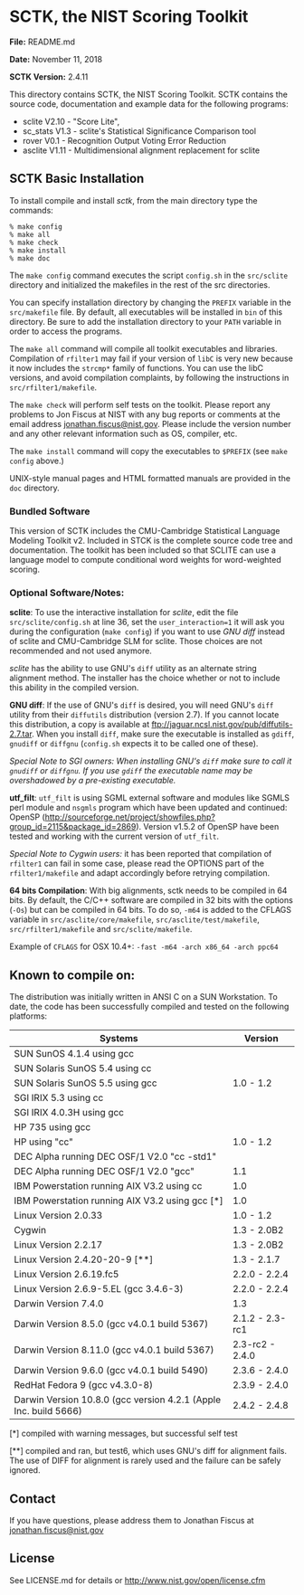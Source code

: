 # SCTK, the NIST Scoring Toolkit

**File:**  README.md

**Date:**  November 11, 2018

**SCTK Version:** 2.4.11

This directory contains SCTK, the NIST Scoring Toolkit.  SCTK contains the 
source code, documentation and example data for the following programs:
- sclite   V2.10  - "Score Lite",
- sc_stats V1.3  - sclite's Statistical Significance Comparison tool
- rover    V0.1  - Recognition Output Voting Error Reduction
- asclite  V1.11 - Multidimensional alignment replacement for sclite

## SCTK Basic Installation

To install compile and install *sctk*, from the main directory type the commands:

	% make config
	% make all
	% make check
	% make install
	% make doc

The `make config` command executes the script `config.sh` in the `src/sclite` directory and initialized the makefiles in the rest of the src directories.  

You can specify installation directory by changing the `PREFIX` variable in the `src/makefile` file.  By default, all executables will be installed in `bin` of this directory.  Be sure to add the installation directory to your `PATH` variable in order to access the programs.

The `make all` command will compile all toolkit executables and libraries. Compilation of `rfilter1` may fail if your version of `libC` is very new because it now includes the `strcmp*` family of functions. You can use the libC versions, and avoid compilation complaints, by following the instructions in  `src/rfilter1/makefile`.

The `make check` will perform self tests on the toolkit.  Please report any problems to Jon Fiscus at NIST with any bug reports or comments at the email address <jonathan.fiscus@nist.gov>.  Please include the version number and any other relevant information such as OS, compiler, etc.

The `make install` command will copy the executables to `$PREFIX` (see `make config` above.)

UNIX-style manual pages and HTML formatted manuals are provided in the `doc` directory.

### Bundled Software

This version of SCTK includes the CMU-Cambridge Statistical Language Modeling Toolkit v2.  Included in STCK is the complete source code tree and documentation.  The toolkit has been included so that SCLITE can use a language model to compute conditional word weights for word-weighted scoring.

### Optional Software/Notes:

**sclite**:
To use the interactive installation for *sclite*, edit the file `src/sclite/config.sh` at line 36, set the `user_interaction=1` it will ask you during the configuration (`make config`) if you want to use *GNU diff* instead of sclite and CMU-Cambridge SLM for sclite.  Those choices are not recommended and not used anymore.

*sclite* has the ability to use GNU's `diff` utility as an alternate string alignment method.  The installer has the choice whether or not to include this ability in the compiled version.  

**GNU diff**:
If the use of GNU's `diff` is desired, you will need GNU's `diff` utility from their `diffutils` distribution (version 2.7).  If you cannot locate this distribution, a copy is available at <ftp://jaguar.ncsl.nist.gov/pub/diffutils-2.7.tar>. When you install `diff`, make sure the executable is installed as `gdiff`, `gnudiff` or `diffgnu` (`config.sh` expects it to be called one of these).

*Special Note to SGI owners: When installing GNU's `diff` make sure to call it `gnudiff` or `diffgnu`. If you use `gdiff` the executable name may be overshadowed by a pre-existing executable.*

**utf\_filt**:
`utf_filt` is using SGML external software and modules like SGMLS perl module and `nsgmls` program which have been updated and continued: OpenSP (<http://sourceforge.net/project/showfiles.php?group_id=2115&package_id=2869>). Version v1.5.2 of OpenSP have been tested and working with the current 
version of `utf_filt`.

*Special Note to Cygwin users:* it has been reported that compilation of `rfilter1` can fail in some case, please read the OPTIONS part of the `rfilter1/makefile` and adapt accordingly before retrying compilation.


**64 bits Compilation**:
With big alignments, sctk needs to be compiled in 64 bits. By default, the C/C++ software are compiled in 32 bits with the options (`-Os`) but can be compiled in 64 bits. To do so, `-m64` is added to the CFLAGS variable in `src/asclite/core/makefile`, `src/asclite/test/makefile`, `src/rfilter1/makefile` and `src/sclite/makefile`.

Example of `CFLAGS` for OSX 10.4+: `-fast -m64 -arch x86_64 -arch ppc64`

## Known to compile on:

The distribution was initially written in ANSI C on a SUN Workstation.  To date, the code has been successfully compiled and tested on the following platforms:

Systems                                       | Version 
------------------------------------------    |---------------------------     
SUN SunOS 4.1.4 using gcc                     |   
SUN Solaris SunOS 5.4 using cc                |   
SUN Solaris SunOS 5.5 using gcc               |   1.0 - 1.2
SGI IRIX 5.3 using cc                         |   
SGI IRIX 4.0.3H using gcc                     |   
HP 735 using gcc                              |   
HP using "cc"                                 | 1.0 - 1.2
DEC Alpha running DEC OSF/1 V2.0 "cc -std1"   |  
DEC Alpha running DEC OSF/1 V2.0 "gcc"        | 1.1
IBM Powerstation running AIX V3.2 using cc    | 1.0
IBM Powerstation running AIX V3.2 using gcc [*]  | 1.0
Linux Version 2.0.33                          | 1.0 - 1.2
Cygwin                                        | 1.3 - 2.0B2
Linux Version 2.2.17                          | 1.3 - 2.0B2
Linux Version 2.4.20-20-9 [**]                  | 1.3 - 2.1.7
Linux Version 2.6.19.fc5                      | 2.2.0 - 2.2.4
Linux Version 2.6.9-5.EL (gcc 3.4.6-3)        | 2.2.0 - 2.2.4
Darwin Version 7.4.0                          | 1.3
Darwin Version 8.5.0 (gcc v4.0.1 build 5367)  | 2.1.2 - 2.3-rc1 
Darwin Version 8.11.0 (gcc v4.0.1 build 5367) | 2.3-rc2 - 2.4.0
Darwin Version 9.6.0 (gcc v4.0.1 build 5490)  | 2.3.6 - 2.4.0
RedHat Fedora 9 (gcc v4.3.0-8)                | 2.3.9 - 2.4.0
Darwin Version 10.8.0 (gcc version 4.2.1 (Apple Inc. build 5666) | 2.4.2 - 2.4.8

[\*] compiled with warning messages, but successful self test

[\*\*] compiled and ran, but test6, which uses GNU's diff for alignment fails.  The use of DIFF for alignment is rarely used and the failure can be safely ignored.

## Contact

If you have questions, please address them to Jonathan Fiscus at <jonathan.fiscus@nist.gov>

## License

See LICENSE.md for details or <http://www.nist.gov/open/license.cfm>
